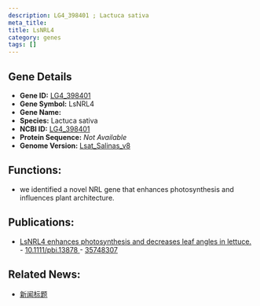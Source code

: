 ```yaml
---
description: LG4_398401 ; Lactuca sativa
meta_title:
title: LsNRL4
category: genes
tags: []
---
```


## Gene Details
- **Gene ID:**	[LG4_398401](https://www.maizegdb.org/gene_center/gene/LG4_398401)
- **Gene Symbol:** LsNRL4
- **Gene Name:** 
- **Species:** Lactuca sativa
- **NCBI ID:** [ LG4_398401 ]()
- **Protein Sequence:** *Not Available*
- **Genome Version:** [Lsat_Salinas_v8]()

## Functions:
   - we identified a novel NRL gene that enhances photosynthesis and influences plant architecture. 

## Publications:
   - [LsNRL4 enhances photosynthesis and decreases leaf angles in lettuce.]( https://onlinelibrary.wiley.com/doi/10.1111/pbi.13878 ) - [10.1111/pbi.13878 ]( https://onlinelibrary.wiley.com/doi/10.1111/pbi.13878 ) - [35748307](https://pubmed.ncbi.nlm.nih.gov/35748307/)

## Related News:
   - [新闻标题](https://mp.weixin.qq.com/s?__biz=Mzg3MDEwNDEyMg==&mid=2247531994&idx=2&sn=4f8b5a36944c8258393b32db34ac3297&chksm=ce90d08ff9e7599933d5040c2fb41b588a25043c4e59d657de112a570dec257b1f47ddd84462&scene=27#wechat_redirect)

